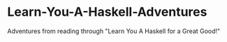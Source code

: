 Learn-You-A-Haskell-Adventures
==============================

Adventures from reading through "Learn You A Haskell for a Great Good!"
